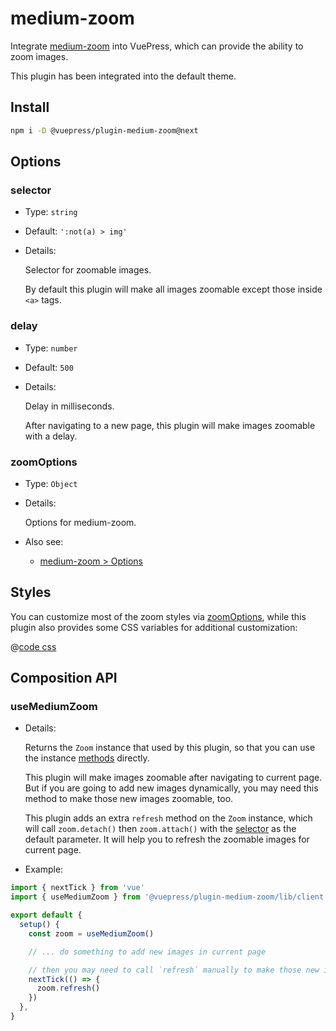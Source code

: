 # medium-zoom

<NpmBadge package="@vuepress/plugin-medium-zoom" />

Integrate [medium-zoom](https://github.com/francoischalifour/medium-zoom#readme) into VuePress, which can provide the ability to zoom images.

This plugin has been integrated into the default theme.

## Install

```bash
npm i -D @vuepress/plugin-medium-zoom@next
```

## Options

### selector

- Type: `string`

- Default: `':not(a) > img'`

- Details:

  Selector for zoomable images.

  By default this plugin will make all images zoomable except those inside `<a>` tags.

### delay

- Type: `number`

- Default: `500`

- Details:

  Delay in milliseconds.

  After navigating to a new page, this plugin will make images zoomable with a delay.

### zoomOptions

- Type: `Object`

- Details:

  Options for medium-zoom.

- Also see:
  - [medium-zoom > Options](https://github.com/francoischalifour/medium-zoom#options)

## Styles

You can customize most of the zoom styles via [zoomOptions](#zoomoptions), while this plugin also provides some CSS variables for additional customization:

@[code css](@vuepress/plugin-medium-zoom/src/client/styles/vars.css)

## Composition API

### useMediumZoom

- Details:

  Returns the `Zoom` instance that used by this plugin, so that you can use the instance [methods](https://github.com/francoischalifour/medium-zoom#methods) directly.

  This plugin will make images zoomable after navigating to current page. But if you are going to add new images dynamically, you may need this method to make those new images zoomable, too.

  This plugin adds an extra `refresh` method on the `Zoom` instance, which will call `zoom.detach()` then `zoom.attach()` with the [selector](#selector) as the default parameter. It will help you to refresh the zoomable images for current page.

- Example:

```ts
import { nextTick } from 'vue'
import { useMediumZoom } from '@vuepress/plugin-medium-zoom/lib/client'

export default {
  setup() {
    const zoom = useMediumZoom()

    // ... do something to add new images in current page

    // then you may need to call `refresh` manually to make those new images zoomable
    nextTick(() => {
      zoom.refresh()
    })
  },
}
```
